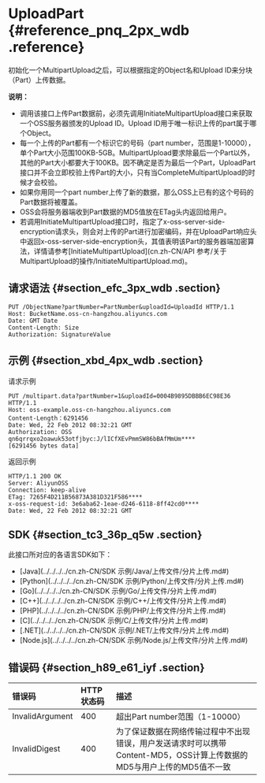 # UploadPart {#reference_pnq_2px_wdb .reference}

初始化一个MultipartUpload之后，可以根据指定的Object名和Upload ID来分块（Part）上传数据。

**说明：** 

-   调用该接口上传Part数据前，必须先调用InitiateMultipartUpload接口来获取一个OSS服务器颁发的Upload ID。Upload ID用于唯一标识上传的part属于哪个Object。
-   每一个上传的Part都有一个标识它的号码（part number，范围是1-10000），单个Part大小范围100KB-5GB。MultipartUpload要求除最后一个Part以外，其他的Part大小都要大于100KB。因不确定是否为最后一个Part，UploadPart接口并不会立即校验上传Part的大小，只有当CompleteMultipartUpload的时候才会校验。
-   如果你用同一个part number上传了新的数据，那么OSS上已有的这个号码的Part数据将被覆盖。
-   OSS会将服务器端收到Part数据的MD5值放在ETag头内返回给用户。
-   若调用InitiateMultipartUpload接口时，指定了x-oss-server-side-encryption请求头，则会对上传的Part进行加密编码，并在UploadPart响应头中返回x-oss-server-side-encryption头，其值表明该Part的服务器端加密算法，详情请参考[InitiateMultipartUpload](cn.zh-CN/API 参考/关于MultipartUpload的操作/InitiateMultipartUpload.md)。

## 请求语法 {#section_efc_3px_wdb .section}

``` {#codeblock_9su_6as_87z}
PUT /ObjectName?partNumber=PartNumber&uploadId=UploadId HTTP/1.1
Host: BucketName.oss-cn-hangzhou.aliyuncs.com
Date: GMT Date
Content-Length: Size
Authorization: SignatureValue
```

## 示例 {#section_xbd_4px_wdb .section}

请求示例

``` {#codeblock_zh7_763_5uk}
PUT /multipart.data?partNumber=1&uploadId=0004B9895DBBB6EC98E36  HTTP/1.1
Host: oss-example.oss-cn-hangzhou.aliyuncs.com
Content-Length：6291456
Date: Wed, 22 Feb 2012 08:32:21 GMT
Authorization: OSS qn6qrrqxo2oawuk53otfjbyc:J/lICfXEvPmmSW86bBAfMmUm****
[6291456 bytes data]
```

返回示例

``` {#codeblock_m9p_p97_gr8}
HTTP/1.1 200 OK
Server: AliyunOSS
Connection: keep-alive
ETag: 7265F4D211B56873A381D321F586****
x-oss-request-id: 3e6aba62-1eae-d246-6118-8ff42cd0****
Date: Wed, 22 Feb 2012 08:32:21 GMT
```

## SDK {#section_tc3_36p_q5w .section}

此接口所对应的各语言SDK如下：

-   [Java](../../../../cn.zh-CN/SDK 示例/Java/上传文件/分片上传.md#)
-   [Python](../../../../cn.zh-CN/SDK 示例/Python/上传文件/分片上传.md#)
-   [Go](../../../../cn.zh-CN/SDK 示例/Go/上传文件/分片上传.md#)
-   [C++](../../../../cn.zh-CN/SDK 示例/C++/上传文件/分片上传.md#)
-   [PHP](../../../../cn.zh-CN/SDK 示例/PHP/上传文件/分片上传.md#)
-   [C](../../../../cn.zh-CN/SDK 示例/C/上传文件/分片上传.md#)
-   [.NET](../../../../cn.zh-CN/SDK 示例/.NET/上传文件/分片上传.md#)
-   [Node.js](../../../../cn.zh-CN/SDK 示例/Node.js/上传文件/分片上传.md#)

## 错误码 {#section_h89_e61_iyf .section}

|错误码|HTTP 状态码|描述|
|:--|:-------|:-|
|InvalidArgument|400|超出Part number范围（1-10000）|
|InvalidDigest|400|为了保证数据在网络传输过程中不出现错误，用户发送请求时可以携带Content-MD5，OSS计算上传数据的MD5与用户上传的MD5值不一致|


